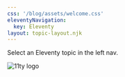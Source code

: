 ```yaml
---
css: '/blog/assets/welcome.css'
eleventyNavigation:
  key: Eleventy
layout: topic-layout.njk
---
```


Select an Eleventy topic in the left nav.

![11ty logo](/blog/assets/11ty-logo.png '11ty logo')
